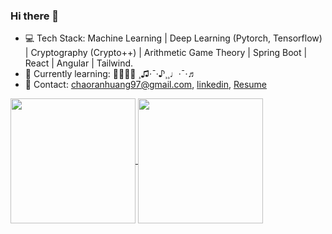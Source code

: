 ### Hi there 👋


<!--
**Chaoran-Huang/Chaoran-Huang** is a ✨ _special_ ✨ repository because its `README.md` (this file) appears on your GitHub profile.

Here are some ideas to get you started:

- 🔭 I’m currently working on ...
- 🌱 I’m currently learning ...
- 👯 I’m looking to collaborate on ...
- 🤔 I’m looking for help with ...
- 💬 Ask me about ...
- 📫 How to reach me: ...
- 😄 Pronouns: ...
- ⚡ Fun fact: ...
-->

- 💻 Tech Stack: Machine Learning | Deep Learning (Pytorch, Tensorflow) | Cryptography (Crypto++) | Arithmetic Game Theory | Spring Boot | React | Angular | Tailwind.
- 🌱 Currently learning: 🤼🥋🇧🇷 ¸♫·¯·♪¸¸♩·¯·♬   
- 📮 Contact: chaoranhuang97@gmail.com, [linkedin](https://www.linkedin.com/in/chaoran-huang-8388b7203/), [Resume](https://www.chaoran-huang.com/Chaoran_Huang_Resume.pdf)


<a href="https://github.com/anuraghazra/github-readme-stats">
  <img height=200 align="center" src="https://github-readme-stats-wheat-gamma.vercel.app/api?username=Chaoran-Huang&&bg_color=00000000&count_private=true&show_icons=true&hide_border=true" />
</a>
<a href="https://github.com/anuraghazra/convoychat">
  <img height=200 align="center" src="https://github-readme-stats-wheat-gamma.vercel.app/api/top-langs?username=Chaoran-Huang&layout=compact&langs_count=8&card_width=320&bg_color=00000000&hide_border=true&hide_progress=true" />
</a>
